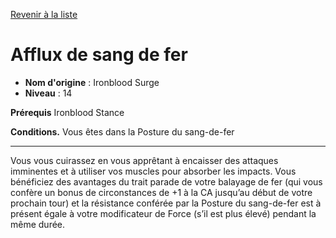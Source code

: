 [Revenir à la liste](list.md)

# Afflux de sang de fer

 * **Nom d'origine** : Ironblood Surge
 * **Niveau** : 14


<p><strong>Prérequis</strong> Ironblood Stance</p>
<p><strong>Conditions.</strong> Vous êtes dans la Posture du sang-de-fer</p>
<hr>
<p>Vous vous cuirassez en vous apprêtant à encaisser des attaques imminentes et à utiliser vos muscles pour absorber les impacts. Vous bénéficiez des avantages du trait parade de votre balayage de fer (qui vous confère un bonus de circonstances de +1 à la CA jusqu’au début de votre prochain tour) et la résistance conférée par la Posture du sang-de-fer est à présent égale à votre modificateur de Force (s’il est plus élevé) pendant la même durée.</p>